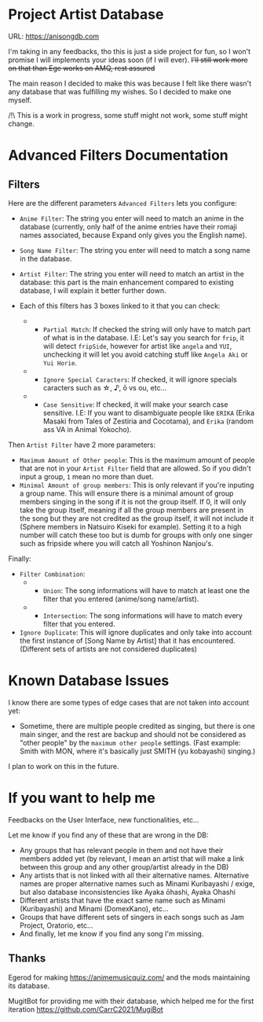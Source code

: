 # Project Artist Database

URL: <https://anisongdb.com>

I'm taking in any feedbacks, tho this is just a side project for fun, so I won't promise I will implements your ideas soon (if I will ever). ~~I'll still work more on that than Ege works on AMQ, rest assured~~

The main reason I decided to make this was because I felt like there wasn't any database that was fulfilling my wishes. So I decided to make one myself.

/!\ This is a work in progress, some stuff might not work, some stuff might change.

# Advanced Filters Documentation

## Filters

Here are the different parameters `Advanced Filters` lets you configure:

- `Anime Filter`: The string you enter will need to match an anime in the database (currently, only half of the anime entries have their romaji names associated, because Expand only gives you the English name).
- `Song Name Filter`: The string you enter will need to match a song name in the database.
- `Artist Filter`: The string you enter will need to match an artist in the database: this part is the main enhancement compared to existing database, I will explain it better further down.

- Each of this filters has 3 boxes linked to it that you can check:
    - - `Partial Match`: If checked the string will only have to match part of what is in the database. I.E: Let's say you search for `frip`, it will detect `fripSide`, however for artist like `angela` and `YUI`, unchecking it will let you avoid catching stuff like `Angela Aki` or `Yui Horie`.
    - - `Ignore Special Caracters`: If checked, it will ignore specials caracters such as ☆, ♪, ō vs ou, etc...
    - - `Case Sensitive`: If checked, it will make your search case sensitive. I.E: If you want to disambiguate people like `ERIKA` (Erika Masaki from Tales of Zestiria and Cocotama), and `Erika` (random ass VA in Animal Yokocho).

Then `Artist Filter` have 2 more parameters:

- `Maximum Amount of Other people`: This is the maximum amount of people that are not in your `Artist Filter` field that are allowed. So if you didn't input a group, `1` mean no more than duet.
- `Minimal Amount of group members`: This is only relevant if you're inputing a group name. This will ensure there is a minimal amount of group members singing in the song if it is not the group itself.
  If 0, it will only take the group itself, meaning if all the group members are present in the song but they are not credited as the group itself, it will not include it (Sphere members in Natsuiro Kiseki for example). Setting it to a high number will catch these too but is dumb for groups with only one singer such as fripside where you will catch all Yoshinon Nanjou's.

Finally:

- `Filter Combination`:
    - - `Union`: The song informations will have to match at least one the filter that you entered (anime/song name/artist).
    - - `Intersection`: The song informations will have to match every filter that you entered.
- `Ignore Duplicate`: This will ignore duplicates and only take into account the first instance of [Song Name by Artist] that it has encountered. (Different sets of artists are not considered duplicates)

# Known Database Issues

I know there are some types of edge cases that are not taken into account yet:

- Sometime, there are multiple people credited as singing, but there is one main singer, and the rest are backup and should not be considered as "other people" by the `maximum other people` settings. (Fast example: Smith with MON, where it's basically just SMITH (yu kobayashi) singing.)

I plan to work on this in the future.

# If you want to help me

Feedbacks on the User Interface, new functionalities, etc...

Let me know if you find any of these that are wrong in the DB:

- Any groups that has relevant people in them and not have their members added yet (by relevant, I mean an artist that will make a link between this group and any other group/artist already in the DB)
- Any artists that is not linked with all their alternative names. Alternative names are proper alternative names such as Minami Kuribayashi / exige, but also database inconsistencies like Ayaka ōhashi, Ayaka Ohashi
- Different artists that have the exact same name such as Minami (Kuribayashi) and Minami (DomexKano), etc...
- Groups that have different sets of singers in each songs such as Jam Project, Oratorio, etc...
- And finally, let me know if you find any song I'm missing.

## Thanks

Egerod for making <https://animemusicquiz.com/> and the mods maintaining its database.

MugitBot for providing me with their database, which helped me for the first iteration <https://github.com/CarrC2021/MugiBot>
